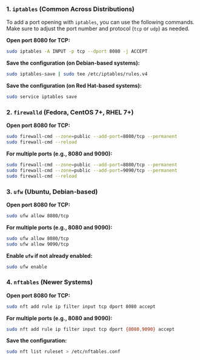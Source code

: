 
### 1. **`iptables` (Common Across Distributions)**

To add a port opening with `iptables`, you can use the following commands. Make sure to adjust the port number and protocol (`tcp` or `udp`) as needed.

**Open port 8080 for TCP:**

```bash
sudo iptables -A INPUT -p tcp --dport 8080 -j ACCEPT
```

**Save the configuration (on Debian-based systems):**

```bash
sudo iptables-save | sudo tee /etc/iptables/rules.v4
```

**Save the configuration (on Red Hat-based systems):**

```bash
sudo service iptables save
```

### 2. **`firewalld` (Fedora, CentOS 7+, RHEL 7+)**

**Open port 8080 for TCP:**

```bash
sudo firewall-cmd --zone=public --add-port=8080/tcp --permanent
sudo firewall-cmd --reload
```

**For multiple ports (e.g., 8080 and 9090):**

```bash
sudo firewall-cmd --zone=public --add-port=8080/tcp --permanent
sudo firewall-cmd --zone=public --add-port=9090/tcp --permanent
sudo firewall-cmd --reload
```

### 3. **`ufw` (Ubuntu, Debian-based)**

**Open port 8080 for TCP:**

```bash
sudo ufw allow 8080/tcp
```

**For multiple ports (e.g., 8080 and 9090):**

```bash
sudo ufw allow 8080/tcp
sudo ufw allow 9090/tcp
```

**Enable `ufw` if not already enabled:**

```bash
sudo ufw enable
```

### 4. **`nftables` (Newer Systems)**

**Open port 8080 for TCP:**

```bash
sudo nft add rule ip filter input tcp dport 8080 accept
```

**For multiple ports (e.g., 8080 and 9090):**

```bash
sudo nft add rule ip filter input tcp dport {8080,9090} accept
```

**Save the configuration:**

```bash
sudo nft list ruleset > /etc/nftables.conf
```
